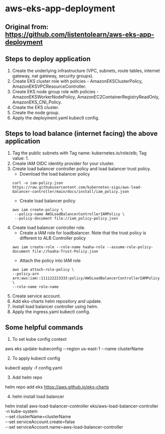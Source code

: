 # aws-eks-app-deployment

## Original from: https://github.com/listentolearn/aws-eks-app-deployment

## Steps to deploy application

1. Create the underlying infrastructure (VPC, subnets, route tables, internet gateway, nat gateway, security groups).
2. Create EKS cluster role with policies - AmazonEKSClusterPolicy, AmazonEKSVPCResourceController.
3. Create EKS node group role with policies - AmazonEKSWorkerNodePolicy, AmazonEC2ContainerRegistryReadOnly, AmazonEKS_CNI_Policy.
4. Create the EKS cluster.
5. Create the node group.
6. Apply the deployment.yaml kubectl config.

## Steps to load balance (internet facing) the above application

1. Tag the public subnets with Tag name: kubernetes.io/role/elb; Tag value: 1.
2. Create IAM OIDC identity provider for your cluster.
3. Create load balancer controller policy and load balancer trust policy.
   - Download the load balancer policy
   ```
   curl -o iam-policy.json https://raw.githubusercontent.com/kubernetes-sigs/aws-load-balancer-controller/main/docs/install/iam_policy.json
   ```
   - Create load balancer policy
   ```
   aws iam create-policy \
    --policy-name AWSLoadBalancerControllerIAMPolicy \
    --policy-document file://iam_policy-policy.json
   ```
4. Create load balancer controller role.
   - Create a IAM role for loadbalancer. Note that the trust policy is different to ALB Controller policy
   ```
   aws iam create-role --role-name haaha-role --assume-role-policy-document file://haaha-Trust-Policy.json
   ```
   - Attach the policy into IAM role
   ```
   aws iam attach-role-policy \
   --policy-arn arn:aws:iam::111122223333:policy/AWSLoadBalancerControllerIAMPolicy \
   --role-name role-name
   ```
5. Create service account.
6. Add eks-charts helm repository and update.
7. Install load balancer controller using helm.
8. Apply the ingress.yaml kubectl config.

## Some helpful commands

1. To set kube config context

aws eks update-kubeconfig --region us-east-1 --name clusterName

2. To apply kubectl config

kubectl apply -f config.yaml

3. Add helm repo

helm repo add eks https://aws.github.io/eks-charts

4. helm install load balancer

helm install aws-load-balancer-controller eks/aws-load-balancer-controller \
  -n kube-system \
  --set clusterName=clusterName \
  --set serviceAccount.create=false \
  --set serviceAccount.name=aws-load-balancer-controller








